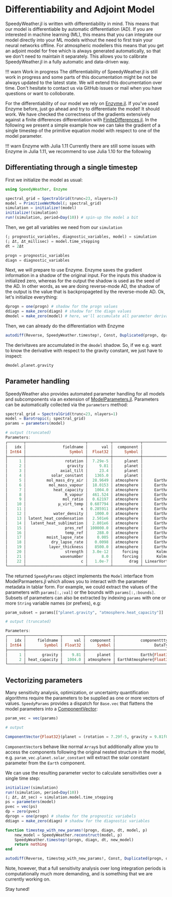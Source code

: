 # Differentiability and Adjoint Model

SpeedyWeather.jl is written with differentiability in mind. This means that our model is differentiable by automatic differentiation (AD). If you are interested in machine learning (ML), this means that you can integrate our model directly into your ML models without the need to first train your neural networks offline. For atmospheric modellers this means that you get an adjoint model for free which is always generated automatically, so that we don't need to maintain it separately. This allows you to calibrate SpeedyWeather.jl in a fully automatic and data-driven way.

!!! warn Work in progress
    The differentiability of SpeedyWeather.jl is still work in progress and some parts of this documentation might be not be always updated to the latest state. We will extend this documentation over time. Don't hesitate to contact us via GitHub issues or mail when you have questions or want to colloborate.

For the differentiability of our model we rely on [Enzyme.jl](https://github.com/EnzymeAD/Enzyme.jl). If you've used Enzyme before, just go ahead and try to differentiate the model! It should work. We have checked the correctness of the gradients extensively against a finite differences differentiation with [FiniteDifferences.jl](https://github.com/JuliaDiff/FiniteDifferences.jl/). In the following we present a simple example how we can take the gradient of a single timestep of the primitive equation model with respect to one of the model parameter. 

!!! warn Enzyme with Julia 1.11
    Currently there are still some issues with Enzyme in Julia 1.11, we recommend to use Julia 1.10 for the following

## Differentiating through a single timestep

First we initialize the model as usual: 

```julia
using SpeedyWeather, Enzyme 

spectral_grid = SpectralGrid(trunc=23, nlayers=3)           
model = PrimitiveWetModel(; spectral_grid) 
simulation = initialize!(model)  
initialize!(simulation)
run!(simulation, period=Day(10)) # spin-up the model a bit
```

Then, we get all variables we need from our `simulation`

```julia
(; prognostic_variables, diagnostic_variables, model) = simulation
(; Δt, Δt_millisec) = model.time_stepping
dt = 2Δt

progn = prognostic_variables
diagn = diagnostic_variables
```

Next, we will prepare to use Enzyme. Enzyme saves the gradient information in a shadow of the original input. For the inputs this shadow is initialized zero, whereas for the output the shadow is used as the seed of the AD. In other words, as we are doing reverse-mode AD, the shadow of the output is the value that is backpropageted by the reverse-mode AD. Ok, let's initialize everything: 

```julia
dprogn = one(progn) # shadow for the progn values 
ddiagn = make_zero(diagn) # shadow for the diagn values 
dmodel = make_zero(model) # here, we'll accumulate all parameter derivatives 
```

Then, we can already do the differentiation with Enzyme

```julia
autodiff(Reverse, SpeedyWeather.timestep!, Const, Duplicated(progn, dprogn), Duplicated(diagn, ddiagn), Const(dt), Duplicated(model, dmodel))
```

The derivitaves are accumulated in the `dmodel` shadow. So, if we e.g. want to know the derivative with respect to the gravity constant, we just have to inspect: 

```julia 
dmodel.planet.gravity 
```
## Parameter handling

SpeedyWeather also provides automated parameter handling for all models and subcomponents via an extension of [ModelParameters.jl](https://github.com/rafaqz/ModelParameters.jl). Parameters can be automatically collected via the `parameters` method:

```julia
spectral_grid = SpectralGrid(trunc=23, nlayers=1) 
model = Barotropic(; spectral_grid)
params = parameters(model)

# output (truncated)
Parameters:
┌───────┬──────────────────────────┬──────────┬────────────┬──────────────────────────────┬─────────────────────────────────────┬──────────────────────────────────────────────────────────────────────────────────────────┐       
│   idx │                fieldname │      val │  component │               componentttype │                              bounds │                                                                                     desc │       
│ Int64 │                   Symbol │  Float32 │     Symbol │                     DataType │ IntervalSets.TypedEndpointsInterval │                                                                                   String │       
├───────┼──────────────────────────┼──────────┼────────────┼──────────────────────────────┼─────────────────────────────────────┼──────────────────────────────────────────────────────────────────────────────────────────┤       
│     1 │                 rotation │  7.29e-5 │     planet │               Earth{Float32} │       -Inf .. Inf (open) (RealLine) │                                            angular frequency of Earth's rotation [rad/s] │       
│     2 │                  gravity │     9.81 │     planet │               Earth{Float32} │ 0.0 .. Inf (closed-open) (HalfLine) │                                                       gravitational acceleration [m/s^2] │       
│     3 │               axial_tilt │     23.4 │     planet │               Earth{Float32} │                           -90 .. 90 │                                                angle [˚] rotation axis tilt wrt to orbit │       
│     4 │           solar_constant │   1365.0 │     planet │               Earth{Float32} │ 0.0 .. Inf (closed-open) (HalfLine) │                                    Total solar irradiance at the distance of 1 AU [W/m²] │       
│     5 │         mol_mass_dry_air │  28.9649 │ atmosphere │     EarthAtmosphere{Float32} │        0.0 .. Inf (open) (HalfLine) │                                                            molar mass of dry air [g/mol] │       
│     6 │          mol_mass_vapour │  18.0153 │ atmosphere │     EarthAtmosphere{Float32} │        0.0 .. Inf (open) (HalfLine) │                                                       molar mass of water vapour [g/mol] │       
│     7 │            heat_capacity │   1004.0 │ atmosphere │     EarthAtmosphere{Float32} │ 0.0 .. Inf (closed-open) (HalfLine) │                                           specific heat at constant pressure cₚ [J/K/kg] │       
│     8 │                 R_vapour │  461.524 │ atmosphere │     EarthAtmosphere{Float32} │        0.0 .. Inf (open) (HalfLine) │                                          specific gas constant for water vapour [J/kg/K] │       
│     9 │                mol_ratio │  0.62197 │ atmosphere │     EarthAtmosphere{Float32} │        0.0 .. Inf (open) (HalfLine) │                       Ratio of gas constants: dry air / water vapour, often called ε [1] │       
│    10 │              μ_virt_temp │ 0.607794 │ atmosphere │     EarthAtmosphere{Float32} │        0.0 .. Inf (open) (HalfLine) │ Virtual temperature Tᵥ calculation, Tᵥ = T(1 + μ*q), humidity q, absolute tempereature T │       
│    11 │                        κ │ 0.285911 │ atmosphere │     EarthAtmosphere{Float32} │       -Inf .. Inf (open) (RealLine) │                                         = R_dry/cₚ, gas const for air over heat capacity │       
│    12 │            water_density │   1000.0 │ atmosphere │     EarthAtmosphere{Float32} │        0.0 .. Inf (open) (HalfLine) │                                                                    water density [kg/m³] │       
│    13 │ latent_heat_condensation │  2.501e6 │ atmosphere │     EarthAtmosphere{Float32} │ 0.0 .. Inf (closed-open) (HalfLine) │                                                       latent heat of condensation [J/kg] │       
│    14 │  latent_heat_sublimation │  2.801e6 │ atmosphere │     EarthAtmosphere{Float32} │ 0.0 .. Inf (closed-open) (HalfLine) │                                                        latent heat of sublimation [J/kg] │       
│    15 │                 pres_ref │ 100000.0 │ atmosphere │     EarthAtmosphere{Float32} │        0.0 .. Inf (open) (HalfLine) │                                                          surface reference pressure [Pa] │       
│    16 │                 temp_ref │    288.0 │ atmosphere │     EarthAtmosphere{Float32} │ 0.0 .. Inf (closed-open) (HalfLine) │                                                        surface reference temperature [K] │       
│    17 │         moist_lapse_rate │    0.005 │ atmosphere │     EarthAtmosphere{Float32} │       -Inf .. Inf (open) (RealLine) │                                   reference moist-adiabatic temperature lapse rate [K/m] │       
│    18 │           dry_lapse_rate │   0.0098 │ atmosphere │     EarthAtmosphere{Float32} │       -Inf .. Inf (open) (RealLine) │                                     reference dry-adiabatic temperature lapse rate [K/m] │       
│    19 │          layer_thickness │   8500.0 │ atmosphere │     EarthAtmosphere{Float32} │        0.0 .. Inf (open) (HalfLine) │                                          layer thickness for the shallow water model [m] │       
│    20 │                 strength │  3.0e-12 │    forcing │      KolmogorovFlow{Float32} │       -Inf .. Inf (open) (RealLine) │                                                      [OPTION] Strength of forcing [1/s²] │       
│    21 │               wavenumber │      8.0 │    forcing │      KolmogorovFlow{Float32} │        0.0 .. Inf (open) (HalfLine) │                    [OPTION] Wavenumber of forcing in meridional direction (pole to pole) │       
│    22 │                        c │   1.0e-7 │       drag │ LinearVorticityDrag{Float32} │ 0.0 .. Inf (closed-open) (HalfLine) │                                                          [OPTION] drag coefficient [1/s] │       
└───────┴──────────────────────────┴──────────┴────────────┴──────────────────────────────┴─────────────────────────────────────┴──────────────────────────────────────────────────────────────────────────────────────────┘
```

The returned `SpeedyParams` object implements the `Model` interface from ModelParmaeters.jl which allows you to interact with the parameter metadata in tablar form. For example, we could extract the values of the parameters with `params[:,:val]` or the bounds with `params[:,:bounds]`. Subsets of parameters can also be extracted by indexing `params` with one or more `String` variable names (or prefxes), e.g:

```julia
param_subset = params[["planet.gravity", "atmosphere.heat_capacity"]]

# output (truncated)

Parameters:
┌───────┬───────────────┬─────────┬────────────┬──────────────────────────┬───────────────────────────────────────┬────────────────────────────────────────────────┐
│   idx │     fieldname │     val │  component │           componentttype │                                bounds │                                           desc │
│ Int64 │        Symbol │ Float32 │     Symbol │                 DataType │ DomainSets.HalfLine{Float64, :closed} │                                         String │
├───────┼───────────────┼─────────┼────────────┼──────────────────────────┼───────────────────────────────────────┼────────────────────────────────────────────────┤
│     1 │       gravity │    9.81 │     planet │           Earth{Float32} │   0.0 .. Inf (closed-open) (HalfLine) │             gravitational acceleration [m/s^2] │
│     2 │ heat_capacity │  1004.0 │ atmosphere │ EarthAtmosphere{Float32} │   0.0 .. Inf (closed-open) (HalfLine) │ specific heat at constant pressure cₚ [J/K/kg] │
└───────┴───────────────┴─────────┴────────────┴──────────────────────────┴───────────────────────────────────────┴────────────────────────────────────────────────┘
```

## Vectorizing parameters 

Many sensitivity analysis, optimization, or uncertainty quantification algorithms require the parameters to be supplied as one or more vectors of values. `SpeedyParams` provides a dispatch for `Base.vec` that flattens the model parameters into a [ComponentVector](https://docs.sciml.ai/ComponentArrays/stable/quickstart/):

```julia
param_vec = vec(params)

# output

ComponentVector{Float32}(planet = (rotation = 7.29f-5, gravity = 9.81f0, axial_tilt = 23.4f0, solar_constant = 1365.0f0), atmosphere = (mol_mass_dry_air = 28.9649f0, mol_mass_vapour = 18.0153f0, heat_capacity = 1004.0f0, R_vapour = 461.52438f0, mol_ratio = 0.62197006f0, μ_virt_temp = 0.60779446f0, κ = 0.2859107f0, water_density = 1000.0f0, latent_heat_condensation = 2.501f6, latent_heat_sublimation = 2.801f6, pres_ref = 100000.0f0, temp_ref = 288.0f0, moist_lapse_rate = 0.005f0, dry_lapse_rate = 0.0098f0, layer_thickness = 8500.0f0), forcing = (strength = 3.0f-12, wavenumber = 8.0f0), drag = (c = 1.0f-7))
```

`ComponentVector`s behave like normal `Array`s but additionally allow you to access the components following the original nested structure in the model, e.g. `param_vec.planet.solar_constant` will extract the solar constant parameter from the `Earth` component.

We can use the resulting parameter vector to calculate sensitivities over a single time step:

```julia
initialize!(simulation)
run!(simulation, period=Day(10))
(; Δt, Δt_sec) = simulation.model.time_stepping
ps = parameters(model)
pvec = vec(ps)
dp = zero(pvec)
dprogn = one(progn) # shadow for the prognostic variabels
ddiagn = make_zero(diagn) # shadow for the diagnostic variables

function timestep_with_new_params!(progn, diagn, dt, model, p)
    new_model = SpeedyWeather.reconstruct(model, p)
    SpeedyWeather.timestep!(progn, diagn, dt, new_model)
    return nothing
end

autodiff(Reverse, timestep_with_new_params!, Const, Duplicated(progn, dprogn), Duplicated(diagn, ddiagn), Const(dt), Duplicated(model, make_zero(model)))
```

Note, however, that a full sensitivity analysis over long integration periods is computationally much more demanding, and is something that we are currently working on.

Stay tuned!
